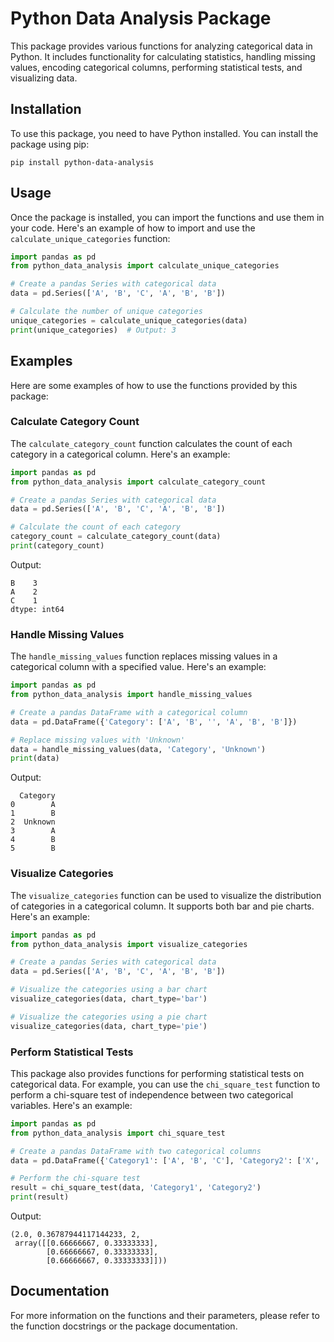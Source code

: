 # Python Data Analysis Package

This package provides various functions for analyzing categorical data in Python. It includes functionality for calculating statistics, handling missing values, encoding categorical columns, performing statistical tests, and visualizing data.

## Installation

To use this package, you need to have Python installed. You can install the package using pip:

```
pip install python-data-analysis
```

## Usage

Once the package is installed, you can import the functions and use them in your code. Here's an example of how to import and use the `calculate_unique_categories` function:

```python
import pandas as pd
from python_data_analysis import calculate_unique_categories

# Create a pandas Series with categorical data
data = pd.Series(['A', 'B', 'C', 'A', 'B', 'B'])

# Calculate the number of unique categories
unique_categories = calculate_unique_categories(data)
print(unique_categories)  # Output: 3
```

## Examples

Here are some examples of how to use the functions provided by this package:

### Calculate Category Count

The `calculate_category_count` function calculates the count of each category in a categorical column. Here's an example:

```python
import pandas as pd
from python_data_analysis import calculate_category_count

# Create a pandas Series with categorical data
data = pd.Series(['A', 'B', 'C', 'A', 'B', 'B'])

# Calculate the count of each category
category_count = calculate_category_count(data)
print(category_count)
```

Output:
```
B    3
A    2
C    1
dtype: int64
```

### Handle Missing Values

The `handle_missing_values` function replaces missing values in a categorical column with a specified value. Here's an example:

```python
import pandas as pd
from python_data_analysis import handle_missing_values

# Create a pandas DataFrame with a categorical column
data = pd.DataFrame({'Category': ['A', 'B', '', 'A', 'B', 'B']})

# Replace missing values with 'Unknown'
data = handle_missing_values(data, 'Category', 'Unknown')
print(data)
```

Output:
```
  Category
0        A
1        B
2  Unknown
3        A
4        B
5        B
```

### Visualize Categories

The `visualize_categories` function can be used to visualize the distribution of categories in a categorical column. It supports both bar and pie charts. Here's an example:

```python
import pandas as pd
from python_data_analysis import visualize_categories

# Create a pandas Series with categorical data
data = pd.Series(['A', 'B', 'C', 'A', 'B', 'B'])

# Visualize the categories using a bar chart
visualize_categories(data, chart_type='bar')

# Visualize the categories using a pie chart
visualize_categories(data, chart_type='pie')
```

### Perform Statistical Tests

This package also provides functions for performing statistical tests on categorical data. For example, you can use the `chi_square_test` function to perform a chi-square test of independence between two categorical variables. Here's an example:

```python
import pandas as pd
from python_data_analysis import chi_square_test

# Create a pandas DataFrame with two categorical columns
data = pd.DataFrame({'Category1': ['A', 'B', 'C'], 'Category2': ['X', 'Y', 'Z']})

# Perform the chi-square test
result = chi_square_test(data, 'Category1', 'Category2')
print(result)
```

Output:
```
(2.0, 0.36787944117144233, 2,
 array([[0.66666667, 0.33333333],
        [0.66666667, 0.33333333],
        [0.66666667, 0.33333333]]))
```

## Documentation

For more information on the functions and their parameters, please refer to the function docstrings or the package documentation.